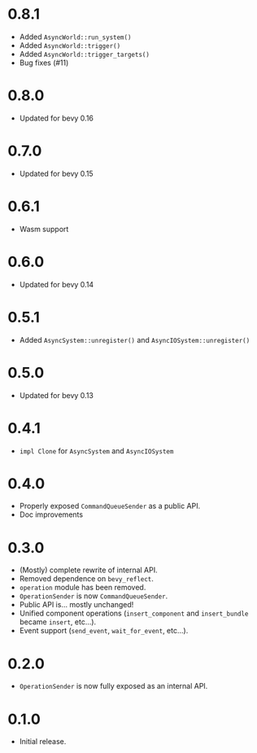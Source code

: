 # 0.8.1

- Added `AsyncWorld::run_system()`
- Added `AsyncWorld::trigger()`
- Added `AsyncWorld::trigger_targets()`
- Bug fixes (#11)

# 0.8.0

- Updated for bevy 0.16

# 0.7.0

- Updated for bevy 0.15

# 0.6.1

- Wasm support

# 0.6.0

- Updated for bevy 0.14

# 0.5.1

- Added `AsyncSystem::unregister()` and `AsyncIOSystem::unregister()`

# 0.5.0

- Updated for bevy 0.13

# 0.4.1

- `impl Clone` for `AsyncSystem` and `AsyncIOSystem`

# 0.4.0

- Properly exposed `CommandQueueSender` as a public API.
- Doc improvements

# 0.3.0

- (Mostly) complete rewrite of internal API.
- Removed dependence on `bevy_reflect`.
- `operation` module has been removed.
- `OperationSender` is now `CommandQueueSender`.
- Public API is... mostly unchanged!
- Unified component operations (`insert_component` and `insert_bundle` became `insert`, etc...).
- Event support (`send_event`, `wait_for_event`, etc...).

# 0.2.0

- `OperationSender` is now fully exposed as an internal API.

# 0.1.0

- Initial release.
